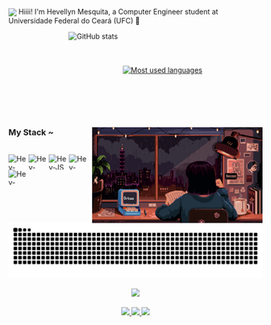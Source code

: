 <img align="center" src="https://raw.githubusercontent.com/hadesfranklyn/hadesfranklyn/master/welcome.gif" width="80px"> Hiiii! I'm Hevellyn Mesquita, a Computer Engineer student at Universidade Federal do Ceará (UFC) 🪼
<div style="text-align: center; display: flex; justify-content: center; gap: 10px; align-items: center;">
  <img src="https://github-readme-stats-git-masterrstaa-rickstaa.vercel.app/api?username=hevellyn16&hide_title=false&show_icons=true&include_all_commits=false&count_private=true&line_height=25&hide=issues&bg_color=000&title_color=FF00F6&text_color=FFF&border_radius=3&border_color=36123c&icon_color=FF00F6&theme=dracula" 
       alt="GitHub stats"
       style="height: 150px;">
  <a href="https://github.com/hevellyn16/github-readme-stats">
    <img src="https://github-readme-stats-git-masterrstaa-rickstaa.vercel.app/api/top-langs/?username=hevellyn16&line_height=10&card_width=290&layout=compact&hide_title=false&count_private=true&langs_count=4&show_icons=true&title_color=FF00F6&bg_color=000&text_color=8B8B8B&border_radius=3&border_color=561760&count_private=true" 
         alt="Most used languages"
         style="height: 150px;">
  </a>
</div>

#
<img align="right" alt="" height="190px" src="./src/study.gif">
<h3 align="left">My Stack ~</h3>
<div style="display: inline_block"><br>
    <img align="left" alt="Hev-CSS" height="30" width="40" src="https://cdn.jsdelivr.net/gh/devicons/devicon@latest/icons/css3/css3-original.svg"/>
    <img align="left" alt="Hev-html" height="30" width="40" src="https://cdn.jsdelivr.net/gh/devicons/devicon@latest/icons/html5/html5-original.svg"/>
    <img align="left" alt="Hev-JS" height="30" width="40" src="https://cdn.jsdelivr.net/gh/devicons/devicon@latest/icons/javascript/javascript-original.svg"/>
    <img align="left" alt="Hev-java" height="30" width="40" src="https://cdn.jsdelivr.net/gh/devicons/devicon@latest/icons/java/java-original.svg"/>
    <img align="left" alt="Hev-python" height="30" width="40" src="https://cdn.jsdelivr.net/gh/devicons/devicon@latest/icons/python/python-original.svg"/>
</div>

<picture align="center">
  <source media="(prefers-color-scheme: dark)" srcset="https://raw.githubusercontent.com/hevellyn16/hevellyn16/output/github-contribution-grid-snake-dark.svg">
  <source media="(prefers-color-scheme: light)" srcset="https://raw.githubusercontent.com/hevellyn16/hevellyn16/output/github-contribution-grid-snake-dark.svg">
  <img align="center" alt="github contribution grid snake animation" src="https://raw.githubusercontent.com/hevellyn16/hevellyn16/output/github-contribution-grid-snake.svg">
</picture>

<div align="center">
  <h4>
    <img src="https://readme-typing-svg.herokuapp.com?color=E22FE4&width=380&height=45&lines=%E2%8A%B9+Connect+with+me+%E2%8A%B9&center=true">
  </h4>
  <div>
    <a href="https://www.instagram.com/mesquita.hev/" target="_blank">
      <img src="https://img.shields.io/badge/-Instagram-%23E4405F?style=for-the-badge&logo=instagram&logoColor=white">
    </a>
    <a href="mailto:meirianehev@gmail.com">
      <img src="https://img.shields.io/badge/-Gmail-%23333?style=for-the-badge&logo=gmail&logoColor=white">
    </a>
    <a href="https://www.linkedin.com/in/hevellyn-m-07871622a" target="_blank">
      <img src="https://img.shields.io/badge/-LinkedIn-%230077B5?style=for-the-badge&logo=linkedin&logoColor=white">
    </a> 
  </div>
</div>
